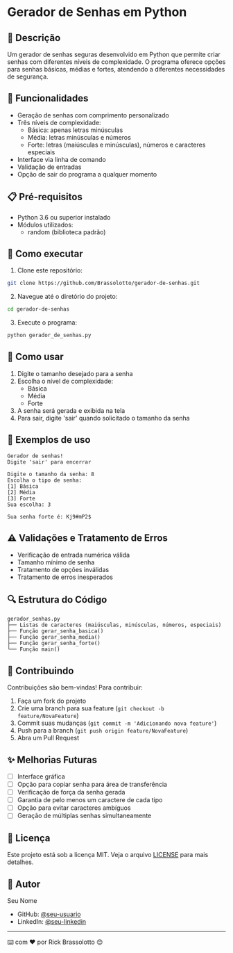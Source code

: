 # Gerador de Senhas em Python

## 📝 Descrição
Um gerador de senhas seguras desenvolvido em Python que permite criar senhas com diferentes níveis de complexidade. O programa oferece opções para senhas básicas, médias e fortes, atendendo a diferentes necessidades de segurança.

## 🚀 Funcionalidades
- Geração de senhas com comprimento personalizado
- Três níveis de complexidade:
  - Básica: apenas letras minúsculas
  - Média: letras minúsculas e números
  - Forte: letras (maiúsculas e minúsculas), números e caracteres especiais
- Interface via linha de comando
- Validação de entradas
- Opção de sair do programa a qualquer momento

## 📋 Pré-requisitos
- Python 3.6 ou superior instalado
- Módulos utilizados:
  - random (biblioteca padrão)

## 🔧 Como executar
1. Clone este repositório:
```bash
git clone https://github.com/Brassolotto/gerador-de-senhas.git
```

2. Navegue até o diretório do projeto:
```bash
cd gerador-de-senhas
```

3. Execute o programa:
```bash
python gerador_de_senhas.py
```

## 📖 Como usar
1. Digite o tamanho desejado para a senha
2. Escolha o nível de complexidade:
   -  Básica
   -  Média
   -  Forte
3. A senha será gerada e exibida na tela
4. Para sair, digite 'sair' quando solicitado o tamanho da senha

## 🎯 Exemplos de uso
```
Gerador de senhas!
Digite 'sair' para encerrar

Digite o tamanho da senha: 8
Escolha o tipo de senha:
[1] Básica
[2] Média
[3] Forte
Sua escolha: 3

Sua senha forte é: Kj9#mP2$
```

## ⚠️ Validações e Tratamento de Erros
- Verificação de entrada numérica válida
- Tamanho mínimo de senha
- Tratamento de opções inválidas
- Tratamento de erros inesperados

## 🔍 Estrutura do Código
```
gerador_senhas.py
├── Listas de caracteres (maiúsculas, minúsculas, números, especiais)
├── Função gerar_senha_basica()
├── Função gerar_senha_media()
├── Função gerar_senha_forte()
└── Função main()
```

## 🤝 Contribuindo
Contribuições são bem-vindas! Para contribuir:
1. Faça um fork do projeto
2. Crie uma branch para sua feature (`git checkout -b feature/NovaFeature`)
3. Commit suas mudanças (`git commit -m 'Adicionando nova feature'`)
4. Push para a branch (`git push origin feature/NovaFeature`)
5. Abra um Pull Request

## ✨ Melhorias Futuras
- [ ] Interface gráfica
- [ ] Opção para copiar senha para área de transferência
- [ ] Verificação de força da senha gerada
- [ ] Garantia de pelo menos um caractere de cada tipo
- [ ] Opção para evitar caracteres ambíguos
- [ ] Geração de múltiplas senhas simultaneamente

## 📝 Licença
Este projeto está sob a licença MIT. Veja o arquivo [LICENSE](LICENSE) para mais detalhes.

## 👤 Autor
Seu Nome
- GitHub: [@seu-usuario](https://github.com/Brassolotto)
- LinkedIn: [@seu-linkedin](https://linkedin.com/in/ricardo-brassolotto)

---
⌨️ com ❤️ por Rick Brassolotto 😊
